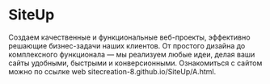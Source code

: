 # SiteUp
Создаем качественные и функциональные веб-проекты, эффективно решающие бизнес-задачи наших клиентов. От простого дизайна до комплексного функционала — мы реализуем любые идеи, делая ваши сайты удобными, быстрыми и конверсионными.
Ознакомиться с сайтом можно по ссылке web sitecreation-8.github.io/SiteUp/A.html.
